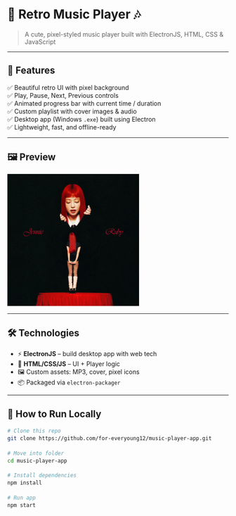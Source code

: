 # 🎵 Retro Music Player 🎶  
> A cute, pixel-styled music player built with ElectronJS, HTML, CSS & JavaScript

---

## 🚀 Features

✅ Beautiful retro UI with pixel background  
✅ Play, Pause, Next, Previous controls  
✅ Animated progress bar with current time / duration  
✅ Custom playlist with cover images & audio  
✅ Desktop app (Windows `.exe`) built using Electron  
✅ Lightweight, fast, and offline-ready  

---

## 🖼️ Preview

<img src="assets/covers/jennie-cover.jpg" width="300" alt="UI preview">

---

## 🛠️ Technologies

- ⚡ **ElectronJS** – build desktop app with web tech  
- 🎨 **HTML/CSS/JS** – UI + Player logic  
- 🖼️ Custom assets: MP3, cover, pixel icons  
- 📦 Packaged via `electron-packager`  

---

## 🧪 How to Run Locally

```bash
# Clone this repo
git clone https://github.com/for-everyoung12/music-player-app.git

# Move into folder
cd music-player-app

# Install dependencies
npm install

# Run app
npm start
